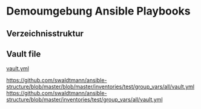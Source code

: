 # Demoumgebung Ansible Playbooks

## Verzeichnisstruktur





## Vault file


[vault.yml](inventories/test/group_vars/all/vault.yml)


https://github.com/swaldtmann/ansible-structure/blob/master/blob/master/inventories/test/group_vars/all/vault.yml
https://github.com/swaldtmann/ansible-structure/blob/master/inventories/test/group_vars/all/vault.yml

